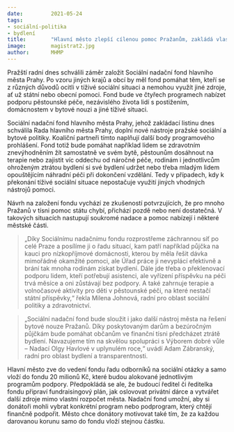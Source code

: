 ```yaml
---
date:         2021-05-24
tags:         
- sociální-politika
- bydlení
title:        "Hlavní město zlepší cílenou pomoc Pražanům, zakládá vlastní sociální nadační fond"
image: 	      magistrat2.jpg
author:       MHMP
---
```


Pražští radní dnes schválili záměr založit Sociální nadační fond hlavního města Prahy. Po vzoru jiných krajů a obcí by měl fond pomáhat těm, kteří se z různých důvodů ocitli v tíživé sociální situaci a nemohou využít jiné zdroje, ať už státní nebo obecní pomoci. Fond bude ve čtyřech programech nabízet podporu pěstounské péče, nezávislého života lidí s postižením, domácnostem v bytové nouzi a jiné tíživé situaci.

Sociální nadační fond hlavního města Prahy, jehož zakládací listinu dnes schválila Rada hlavního města Prahy, doplní nové nástroje pražské sociální a bytové politiky. Koaliční partneři tímto naplňují další body programového prohlášení. Fond totiž bude pomáhat například lidem se zdravotním znevýhodněním žít samostatně ve svém bytě, pěstounům dosáhnout na terapie nebo zajistit víc oddechu od náročné péče, rodinám i jednotlivcům ohroženým ztrátou bydlení si své bydlení udržet nebo třeba mladým lidem opouštějícím náhradní péči při dokončení vzdělání. Tedy v případech, kdy k překonání tíživé sociální situace nepostačuje využití jiných vhodných nástrojů pomoci.

Návrh na založení fondu vychází ze zkušeností potvrzujících, že pro mnoho Pražanů v tísni pomoc státu chybí, přichází pozdě nebo není dostatečná. V takových situacích nastupují soukromé nadace a pomoc nabízejí i některé městské části. 

> „Díky Sociálnímu nadačnímu fondu rozprostřeme záchrannou síť po celé Praze a posílíme ji o řadu situací, kam patří například půjčka na kauci pro nízkopříjmové domácnosti, kterou by měla řešit dávka mimořádné okamžité pomoci, ale Úřad práce ji nevyplácí efektivně a brání tak mnoha rodinám získat bydlení. Dále jde třeba o překlenovací podporu lidem, kteří potřebují asistenci, ale vyřízení příspěvku na péči trvá měsíce a oni zůstávají bez podpory. A také zahrnuje terapie a volnočasové aktivity pro děti v pěstounské péči, na které nestačí státní příspěvky,“ řekla Milena Johnová, radní pro oblast sociální politiky a zdravotnictví.

> „Sociální nadační fond bude sloužit i jako další nástroj města na řešení bytové nouze Pražanů. Díky poskytovaným darům a bezúročným půjčkám bude pomáhat občanům ve finanční tísni předcházet ztrátě bydlení. Navazujeme tím na skvělou spolupráci s Výborem dobré vůle – Nadací Olgy Havlové v uplynulém roce,“ uvádí Adam Zábranský, radní pro oblast bydlení a transparentnosti.  

Hlavní město zve do vedení fondu řadu odborníků na sociální otázky a samo vloží do fondu 20 milionů Kč, které budou alokované jednotlivým programům podpory. Předpokládá se ale, že budoucí ředitel či ředitelka fondu připraví fundraisingový plán, jak oslovovat privátní dárce a vytvářet další zdroje mimo vlastní rozpočet města. Nadační fond umožní, aby si donátoři mohli vybrat  konkrétní program nebo podprogram, který chtějí finančně podpořit. Město chce donátory motivovat také tím, že za každou darovanou korunu samo do fondu vloží stejnou částku.
